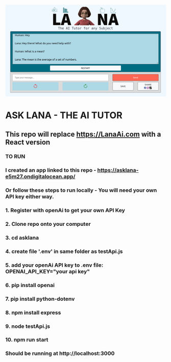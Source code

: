 <img src="https://github.com/Clark-Whitehead/asklana/blob/main/lana_ai_tutor.png?raw=true" width="800" alt="sample_output">

# ASK LANA - THE AI TUTOR

## This repo will replace <a href="https://LanaAi.com">https://LanaAi.com</a> with a React version

### TO RUN

### I created an app linked to this repo - https://asklana-e5m27.ondigitalocean.app/

### Or follow these steps to run locally - You will need your own API key either way.

### 1. Register with openAi to get your own API Key

### 2. Clone repo onto your computer

### 3. cd asklana

### 4. create file '.env' in same folder as testApi.js

### 5. add your openAi API key to .env file: OPENAI_API_KEY="your api key"

### 6. pip install openai

### 7. pip install python-dotenv

### 8. npm install express

### 9. node testApi.js

### 10. npm run start

### Should be running at http://localhost:3000
